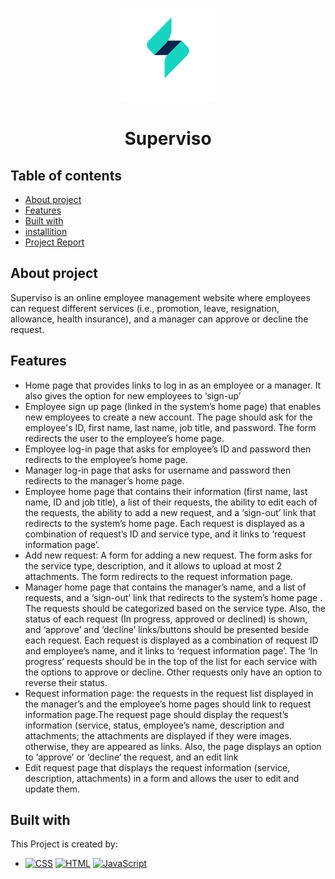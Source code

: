 
<p align="center">
 <img src="images/logo.png" height="150" alt="logo">
</p>
<h1 align="center">
Superviso
</h1>

## Table of contents
* [About project](#about-project)
* [Features](#Features)
* [Built with](#Built-with)
* [installition](#installition)
* [Project Report](#Project-Report)

## About project
Superviso is an online employee management website where employees can request different services (i.e., promotion, leave, resignation, allowance, health insurance), and a manager can approve or decline the request.
	
## Features
* Home page that provides links to log in as an employee or a manager. It also gives the option for new employees to ‘sign-up’
* Employee sign up page (linked in the system’s home page) that enables new employees to create a new account. The page should ask for the employee's ID, first name, last name, job title, and password. The form redirects the user to the employee’s home page.
* Employee log-in page that asks for employee’s ID and password then redirects to the employee’s home page.
* Manager log-in page that asks for username and password then redirects to the manager’s home page.
* Employee home page that contains their information (first name, last name, ID and job title), a list of their requests, the ability to edit each of the requests, the ability to add a new request, and a ‘sign-out’ link that redirects to the system’s home page.
Each request is displayed as a combination of request’s ID and service type, and it links to ‘request information page’.
* Add new request: A form for adding a new request. The form asks for the service type, description, and it allows to upload at most 2 attachments. The form redirects to the request information page.
* Manager home page that contains the manager’s name, and a list of requests, and a ‘sign-out’ link that redirects to the system’s home page .
The requests should be categorized based on the service type. Also, the status of each request (In progress, approved or declined) is shown, and ‘approve’ and ‘decline’ links/buttons should be presented beside each request. Each request is displayed as a combination of request ID and employee’s name, and it links to ‘request information page’.
The ‘In progress’ requests should be in the top of the list for each service with the options to approve or decline. Other requests only have an option to reverse their status.
* Request information page: the requests in the request list displayed in the manager’s and the employee’s home pages should link to request information page.The request page should display the request’s information (service, status, employee’s name, description and attachments; the attachments are displayed if they were images. otherwise, they are appeared as links. Also, the page displays an option to ‘approve’ or ‘decline’ the request, and
an edit link
* Edit request page that displays the request information (service, description, attachments) in a form and allows the user to edit and update them.

## Built with 
This Project is created by:
*  <a href="https://github.com/search?q=user%3ADenverCoder1+language%3Acss"><img alt="CSS" src="https://img.shields.io/badge/CSS-1572B6.svg?logo=css3&logoColor=white"></a>
<a href="https://github.com/search?q=user%3ADenverCoder1+language%3Ahtml"><img alt="HTML" src="https://img.shields.io/badge/HTML-E34F26.svg?logo=html5&logoColor=white"></a>
     <a href="https://github.com/search?q=user%3ADenverCoder1+language%3Ajavascript"><img alt="JavaScript" src="https://img.shields.io/badge/JavaScript-F7DF1E.svg?logo=javascript&logoColor=black"></a>
      <a href="https://camo.githubusercontent.com/fd87758fc59a55844627fb6067a253aa4e35da509789a55be28311b0a09eb6cf/68747470733a2f2f696d672e736869656c64732e696f2f7374617469632f76313f7374796c653d666f722d7468652d6261646765266d6573736167653d6a517565727926636f6c6f723d303736394144266c6f676f3d6a5175657279266c6f676f436f6c6f723d464646464646266c6162656c3d"></a>
     


